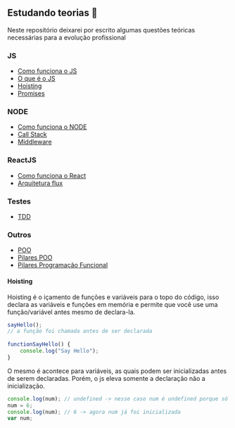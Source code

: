 ## Estudando teorias 🧠

Neste repositório deixarei por escrito algumas questões teóricas necessárias para a evolução profissional

### JS 
- [Como funciona o JS](#how-js-works)
- [O que é o JS](#what-is-js)
- [Hoisting](#hosting)
- [Promises](#promises)

### NODE
- [Como funciona o NODE](#how-node-works)
- [Call Stack](#call-stack)
- [Middleware](#middleware)

### ReactJS
- [Como funciona o React](#how-react-works)
- [Arquitetura flux](#flux-architecture)

### Testes
- [TDD](#tdd)

### Outros
- [POO](#poo)
- [Pilares POO](#poo-pillars)
- [Pilares Programação Funcional](#functional-programming-pillars)

#### <a name="hoisting"></a> Hoisting
Hoisting é o içamento de funções e variáveis para o topo do código, isso declara as variáveis e funções em memória e permite que você use uma função/variável antes mesmo de declara-la.
```javascript
sayHello();
// a função foi chamada antes de ser declarada
    
functionSayHello() {
    console.log("Say Hello");
}
```
O mesmo é acontece para variáveis, as quais podem ser inicializadas antes de serem declaradas. Porém, o js eleva somente a declaração não a inicialização.
```javascript 
console.log(num); // undefined -> nesse caso num é undefined porque só foi declarada
num = 6;
console.log(num); // 6 -> agora num já foi inicializada
var num;
```
